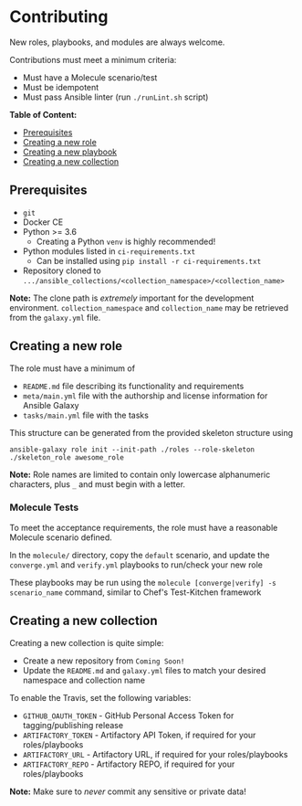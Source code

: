 # Contributing

New roles, playbooks, and modules are always welcome.

Contributions must meet a minimum criteria:

* Must have a Molecule scenario/test
* Must be idempotent
* Must pass Ansible linter (run `./runLint.sh` script)

**Table of Content:**

* [Prerequisites](#prerequisites)
* [Creating a new role](#creating-a-new-role)
* [Creating a new playbook](#creating-a-new-playbook)
* [Creating a new collection](#creating-a-new-collection)

## Prerequisites

* `git`
* Docker CE
* Python >= 3.6
  * Creating a Python `venv` is highly recommended!
* Python modules listed in `ci-requirements.txt`
  * Can be installed using `pip install -r ci-requirements.txt`
* Repository cloned to `.../ansible_collections/<collection_namespace>/<collection_name>`

**Note:** The clone path is _extremely_ important for the development environment.
`collection_namespace` and `collection_name` may be retrieved from the `galaxy.yml` file.

## Creating a new role

The role must have a minimum of
* `README.md` file describing its functionality and requirements
* `meta/main.yml` file with the authorship and license information for Ansible Galaxy
* `tasks/main.yml` file with the tasks

This structure can be generated from the provided skeleton structure using

```
ansible-galaxy role init --init-path ./roles --role-skeleton ./skeleton_role awesome_role
```

**Note:** Role names are limited to contain only lowercase alphanumeric characters, plus `_` and must begin with a letter.

### Molecule Tests

To meet the acceptance requirements, the role must have a reasonable Molecule scenario defined.

In the `molecule/` directory, copy the `default` scenario, and update the `converge.yml` and `verify.yml` playbooks to run/check your new role

These playbooks may be run using the `molecule [converge|verify] -s scenario_name` command, similar to Chef's Test-Kitchen framework

## Creating a new collection

Creating a new collection is quite simple:

* Create a new repository from `Coming Soon!`
* Update the `README.md` and `galaxy.yml` files to match your desired namespace and collection name

To enable the Travis, set the following variables:

* `GITHUB_OAUTH_TOKEN` - GitHub Personal Access Token for tagging/publishing release
* `ARTIFACTORY_TOKEN` - Artifactory API Token, if required for your roles/playbooks
* `ARTIFACTORY_URL` - Artifactory URL, if required for your roles/playbooks
* `ARTIFACTORY_REPO` - Artifactory REPO, if required for your roles/playbooks

**Note:** Make sure to _never_ commit any sensitive or private data!
